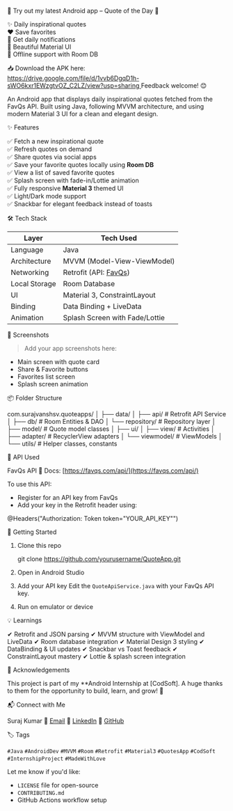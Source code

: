 🚀 Try out my latest Android app – Quote of the Day 📱

✨ Daily inspirational quotes  
❤️ Save favorites  
🔔 Get daily notifications  
🎨 Beautiful Material UI  
📂 Offline support with Room DB

📥 Download the APK here:  
[https://drive.google.com/file/d/1vvb6DgqD1h-sWO6kxr1EWzgtvOZ_C2LZ/view?usp=sharing
](https://drive.google.com/file/d/1otuOuMcPWPzISFAEBKeDbgbn9gnlbdn4/view?usp=sharing)
Feedback welcome! 😊


An Android app that displays daily inspirational quotes fetched from the FavQs API.
Built using Java, following MVVM architecture, and using modern Material 3 UI for a clean and elegant design.

✨ Features

✅ Fetch a new inspirational quote  
✅ Refresh quotes on demand  
✅ Share quotes via social apps  
✅ Save your favorite quotes locally using **Room DB**  
✅ View a list of saved favorite quotes  
✅ Splash screen with fade-in/Lottie animation  
✅ Fully responsive **Material 3** themed UI  
✅ Light/Dark mode support  
✅ Snackbar for elegant feedback instead of toasts


🛠️ Tech Stack

| Layer             | Tech Used                           |
|------------------|-------------------------------------|
| Language          | Java                                |
| Architecture      | MVVM (Model-View-ViewModel)         |
| Networking        | Retrofit (API: [FavQs](https://favqs.com/api/)) |
| Local Storage     | Room Database                       |
| UI                | Material 3, ConstraintLayout        |
| Binding           | Data Binding + LiveData             |
| Animation         | Splash Screen with Fade/Lottie      |


📸 Screenshots

> Add your app screenshots here:
- Main screen with quote card
- Share & Favorite buttons
- Favorites list screen
- Splash screen animation


📦 Folder Structure

com.surajvanshsv.quoteapps/
│
├── data/
│   ├── api/            # Retrofit API Service
│   ├── db/             # Room Entities & DAO
│   └── repository/     # Repository layer
│
├── model/              # Quote model classes
│
├── ui/
│   ├── view/           # Activities
│   ├── adapter/        # RecyclerView adapters
│   └── viewmodel/      # ViewModels
│
└── utils/              # Helper classes, constants


🔌 API Used

FavQs API
📘 Docs: [https://favqs.com/api/](https://favqs.com/api/)

To use this API:

* Register for an API key from FavQs
* Add your key in the Retrofit header using:


@Headers("Authorization: Token token=\"YOUR_API_KEY\"")

🚀 Getting Started

1. Clone this repo

   git clone https://github.com/yourusername/QuoteApp.git

2. Open in Android Studio

3. Add your API key
   Edit the `QuoteApiService.java` with your FavQs API key.

4. Run on emulator or device

💡 Learnings

✔ Retrofit and JSON parsing
✔ MVVM structure with ViewModel and LiveData
✔ Room database integration
✔ Material Design 3 styling
✔ DataBinding & UI updates
✔ Snackbar vs Toast feedback
✔ ConstraintLayout mastery
✔ Lottie & splash screen integration

🙌 Acknowledgements

This project is part of my **Android Internship at [CodSoft].
A huge thanks to them for the opportunity to build, learn, and grow! 🌱


📬 Connect with Me

Suraj Kumar
📧 [Email](mailto:sk658139@gmail.com)
🔗 [LinkedIn](https://www.linkedin.com/in/surajpsk12/)
🐙 [GitHub](https://github.com/surajpsk12)


🏷️ Tags

`#Java` `#AndroidDev` `#MVVM` `#Room` `#Retrofit` `#Material3` `#QuotesApp` `#CodSoft` `#InternshipProject` `#MadeWithLove`


Let me know if you'd like:
- `LICENSE` file for open-source
- `CONTRIBUTING.md`
- GitHub Actions workflow setup
